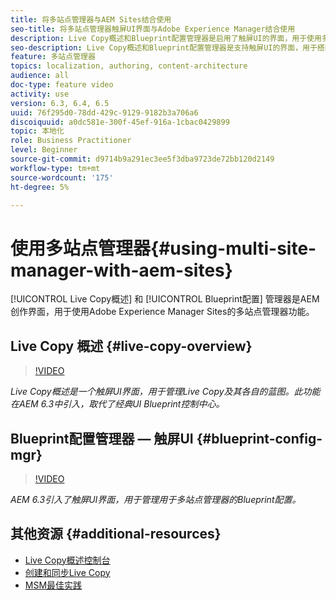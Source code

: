 ```yaml
---
title: 将多站点管理器与AEM Sites结合使用
seo-title: 将多站点管理器触屏UI界面与Adobe Experience Manager结合使用
description: Live Copy概述和Blueprint配置管理器是启用了触屏UI的界面，用于使用多站点管理器。
seo-description: Live Copy概述和Blueprint配置管理器是支持触屏UI的界面，用于搭配使用多站点管理器和Adobe Experience Manager。
feature: 多站点管理器
topics: localization, authoring, content-architecture
audience: all
doc-type: feature video
activity: use
version: 6.3, 6.4, 6.5
uuid: 76f295d0-78dd-429c-9129-9182b3a706a6
discoiquuid: a0dc581e-300f-45ef-916a-1cbac0429899
topic: 本地化
role: Business Practitioner
level: Beginner
source-git-commit: d9714b9a291ec3ee5f3dba9723de72bb120d2149
workflow-type: tm+mt
source-wordcount: '175'
ht-degree: 5%

---
```



# 使用多站点管理器{#using-multi-site-manager-with-aem-sites}

[!UICONTROL Live Copy概述] 和 [!UICONTROL Blueprint配置] 管理器是AEM创作界面，用于使用Adobe Experience Manager Sites的多站点管理器功能。

## Live Copy 概述 {#live-copy-overview}

>[!VIDEO](https://video.tv.adobe.com/v/17054/?quality=9&learn=on)

*Live Copy概述是一个触屏UI界面，用于管理Live Copy及其各自的蓝图。此功能在AEM 6.3中引入，取代了经典UI Blueprint控制中心。*

## Blueprint配置管理器 — 触屏UI {#blueprint-config-mgr}

>[!VIDEO](https://video.tv.adobe.com/v/17056/?quality=9&learn=on)

*AEM 6.3引入了触屏UI界面，用于管理用于多站点管理器的Blueprint配置。*

## 其他资源 {#additional-resources}

* [Live Copy概述控制台](https://helpx.adobe.com/experience-manager/6-5/sites/administering/using/msm-livecopy-overview.html)
* [创建和同步Live Copy](https://helpx.adobe.com/experience-manager/6-5/sites/administering/using/msm-livecopy.html)
* [MSM最佳实践](https://helpx.adobe.com/experience-manager/6-5/sites/administering/using/msm-best-practices.html)
